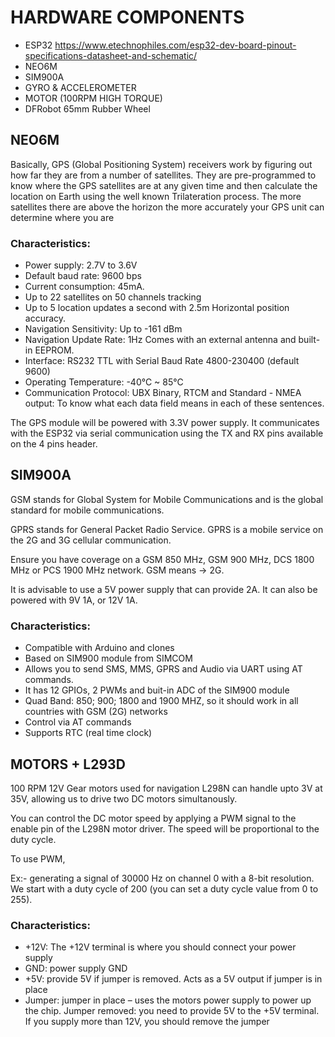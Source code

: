 # HARDWARE COMPONENTS

- ESP32 https://www.etechnophiles.com/esp32-dev-board-pinout-specifications-datasheet-and-schematic/
- NEO6M
- SIM900A
- GYRO & ACCELEROMETER
- MOTOR (100RPM HIGH TORQUE)
- DFRobot 65mm Rubber Wheel

## NEO6M

Basically, GPS (Global Positioning System) receivers work by figuring out how far they are from a number of satellites. They are pre-programmed to know where the GPS satellites are at any given time and then calculate the location on Earth using the well known Trilateration process. The more satellites there are above the horizon the more accurately your GPS unit can determine where you are

### Characteristics:
- Power supply: 2.7V to 3.6V
- Default baud rate: 9600 bps
- Current consumption: 45mA.
- Up to 22 satellites on 50 channels tracking
- Up to 5 location updates a second with 2.5m Horizontal position accuracy.
- Navigation Sensitivity: Up to -161 dBm
- Navigation Update Rate: 1Hz
Comes with an external antenna and built-in EEPROM.
- Interface: RS232 TTL with Serial Baud Rate 4800-230400 (default 9600)
- Operating Temperature: -40°C ~ 85°C
- Communication Protocol: UBX Binary, RTCM and Standard - NMEA output: To know what each data field means in each of these sentences.

The GPS module will be powered with 3.3V power supply. It communicates with the ESP32 via serial communication using the TX and RX pins available on the 4 pins header.


## SIM900A

GSM stands for Global System for Mobile Communications and is the global standard for mobile communications.

GPRS stands for General Packet Radio Service. GPRS is a mobile service on the 2G and 3G cellular communication.

Ensure you have coverage on a GSM 850 MHz, GSM 900 MHz, DCS 1800 MHz or PCS 1900 MHz network. GSM means -> 2G.

It is advisable to use a 5V power supply that can provide 2A. It can also be powered with 9V 1A, or 12V 1A.

### Characteristics:
- Compatible with Arduino and clones
- Based on SIM900 module from SIMCOM
- Allows you to send SMS, MMS, GPRS and Audio via UART using AT commands.
- It has 12 GPIOs, 2 PWMs and buit-in ADC of the SIM900 module
- Quad Band: 850; 900; 1800 and 1900 MHZ, so it should work in all countries with GSM (2G) networks
- Control via AT commands
- Supports RTC (real time clock)

<!-- #it has a holder for a 3V CR1220 battery at the back -->


## MOTORS + L293D

100 RPM 12V Gear motors used for navigation
L298N can handle upto 3V at 35V, allowing us to drive two DC motors simultanously.

You can control the DC motor speed by applying a PWM signal to the enable pin of the L298N motor driver. The speed will be proportional to the duty cycle.

To use PWM,

Ex:- generating a signal of 30000 Hz on channel 0 with a 8-bit resolution. We start with a duty cycle of 200 (you can set a duty cycle value from 0 to 255).


### Characteristics:
- +12V: The +12V terminal is where you should connect your power supply
- GND: power supply GND
- +5V: provide 5V if jumper is removed. Acts as a 5V output if jumper is in place
- Jumper: jumper in place – uses the motors power supply to power up the chip. Jumper removed: you need to provide 5V to the +5V terminal. If you supply more than 12V, you should remove the jumper


<!-- #it has a holder for a 3V CR1220 battery at the back -->

